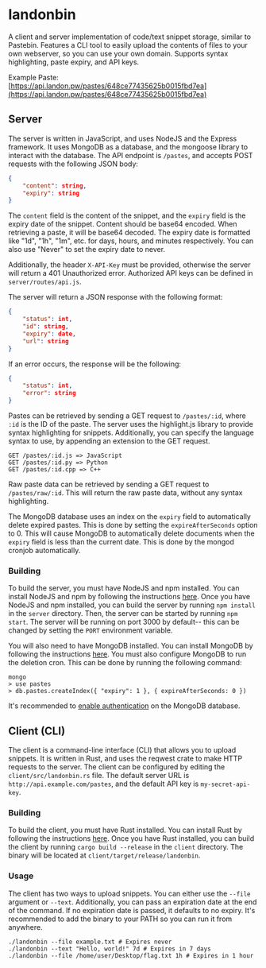 # landonbin
A client and server implementation of code/text snippet storage, similar to Pastebin. Features a CLI tool to easily upload the contents of files to your own webserver, so you can use your own domain. Supports syntax highlighting, paste expiry, and API keys. 

Example Paste: [https://api.landon.pw/pastes/648ce77435625b0015fbd7ea](https://api.landon.pw/pastes/648ce77435625b0015fbd7ea)


## Server
The server is written in JavaScript, and uses NodeJS and the Express framework. It uses MongoDB as a database, and the mongoose library to interact with the database. The API endpoint is `/pastes`, and accepts POST requests with the following JSON body:

```json
{
    "content": string,
    "expiry": string
}
```

The `content` field is the content of the snippet, and the `expiry` field is the expiry date of the snippet. Content should be base64 encoded. When retrieving a paste, it will be base64 decoded. The expiry date is formatted like "1d", "1h", "1m", etc. for days, hours, and minutes respectively. You can also use "Never" to set the expiry date to never.

Additionally, the header `X-API-Key` must be provided, otherwise the server will return a 401 Unauthorized error. Authorized API keys can be defined in `server/routes/api.js`. 

The server will return a JSON response with the following format:

```json
{
    "status": int,
    "id": string,
    "expiry": date,
    "url": string
}
```

If an error occurs, the response will be the following:

```json
{
    "status": int,
    "error": string
}
```

Pastes can be retrieved by sending a GET request to `/pastes/:id`, where `:id` is the ID of the paste. The server uses the highlight.js library to provide syntax highlighting for snippets. Additionally, you can specify the language syntax to use, by appending an extension to the GET request.

```
GET /pastes/:id.js => JavaScript
GET /pastes/:id.py => Python
GET /pastes/:id.cpp => C++
```

Raw paste data can be retrieved by sending a GET request to `/pastes/raw/:id`. This will return the raw paste data, without any syntax highlighting.

The MongoDB database uses an index on the `expiry` field to automatically delete expired pastes. This is done by setting the `expireAfterSeconds` option to 0. This will cause MongoDB to automatically delete documents when the `expiry` field is less than the current date. This is done by the mongod cronjob automatically.

### Building
To build the server, you must have NodeJS and npm installed. You can install NodeJS and npm by following the instructions [here](https://docs.npmjs.com/downloading-and-installing-node-js-and-npm). Once you have NodeJS and npm installed, you can build the server by running `npm install` in the `server` directory. Then, the server can be started by running `npm start`. The server will be running on port 3000 by default-- this can be changed by setting the `PORT` environment variable.

You will also need to have MongoDB installed. You can install MongoDB by following the instructions [here](https://docs.mongodb.com/manual/installation/). You must also configure MongoDB to run the deletion cron. This can be done by running the following command:
```
mongo
> use pastes
> db.pastes.createIndex({ "expiry": 1 }, { expireAfterSeconds: 0 })
```

It's recommended to [enable authentication](https://medium.com/mongoaudit/how-to-enable-authentication-on-mongodb-b9e8a924efac) on the MongoDB database.

## Client (CLI)
The client is a command-line interface (CLI) that allows you to upload snippets. It is written in Rust, and uses the reqwest crate to make HTTP requests to the server. The client can be configured by editing the `client/src/landonbin.rs` file. The default server URL is `http://api.example.com/pastes`, and the default API key is `my-secret-api-key`.

### Building
To build the client, you must have Rust installed. You can install Rust by following the instructions [here](https://www.rust-lang.org/tools/install). Once you have Rust installed, you can build the client by running `cargo build --release` in the `client` directory. The binary will be located at `client/target/release/landonbin`.

### Usage
The client has two ways to upload snippets. You can either use the `--file` argument or `--text`. Additionally, you can pass an expiration date at the end of the command. If no expiration date is passed, it defaults to no expiry. It's recommended to add the binary to your PATH so you can run it from anywhere.

```
./landonbin --file example.txt # Expires never
./landonbin --text "Hello, world!" 7d # Expires in 7 days
./landonbin --file /home/user/Desktop/flag.txt 1h # Expires in 1 hour
```
